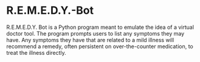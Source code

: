 # R.E.M.E.D.Y.-Bot
R.E.M.E.D.Y. Bot is a Python program meant to emulate the idea of a virtual doctor tool. The program prompts users to list any symptoms they may have. Any symptoms they have that are related to a mild illness will recommend a remedy, often persistent on over-the-counter medication, to treat the illness directly.
